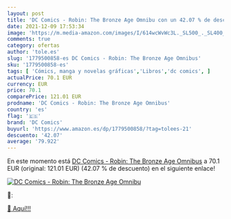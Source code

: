 ```yaml
---
layout: post
title: 'DC Comics - Robin: The Bronze Age Omnibu con un 42.07 % de descuento'
date: 2021-12-09 17:53:34
image: 'https://m.media-amazon.com/images/I/614wcWvWc3L._SL500_._SL400_.jpg'
comments: true
category: ofertas
author: 'tole.es'
slug: '1779500858-es DC Comics - Robin: The Bronze Age Omnibus'
sku: '1779500858-es'
tags: [ 'Cómics, manga y novelas gráficas','Libros','dc comics', ]
actualPrice: 70.1 EUR
currency: EUR
price: 70.1
comparePrice: 121.01 EUR
prodname: 'DC Comics - Robin: The Bronze Age Omnibus'
country: 'es'
flag: '🇪🇸'
brand: 'DC Comics'
buyurl: 'https://www.amazon.es/dp/1779500858/?tag=tolees-21'
descuento: '42.07'
average: '79.922'
---
```


En este momento está [DC Comics - Robin: The Bronze Age Omnibus](https://www.amazon.es/dp/1779500858/?tag=tolees-21) a 70.1 EUR (original: 121.01 EUR) (42.07 %  de descuento) en el siguiente enlace!

[![DC Comics - Robin: The Bronze Age Omnibu](https://m.media-amazon.com/images/I/614wcWvWc3L._SL500_._SL400_.jpg)](https://www.amazon.es/dp/1779500858/?tag=tolees-21)

🔎:


[🛒 Aquí!!!](https://www.amazon.es/dp/1779500858/?tag=tolees-21)
